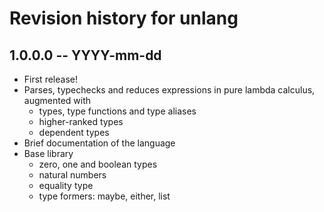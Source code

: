# Revision history for unlang

## 1.0.0.0  -- YYYY-mm-dd

* First release!
* Parses, typechecks and reduces expressions in pure lambda calculus, augmented with
    - types, type functions and type aliases
    - higher-ranked types
    - dependent types
* Brief documentation of the language
* Base library
    - zero, one and boolean types
    - natural numbers
    - equality type
    - type formers: maybe, either, list
